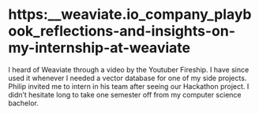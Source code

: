 # https:\_\_weaviate.io_company_playbook_reflections-and-insights-on-my-internship-at-weaviate

I heard of Weaviate through a video by the Youtuber Fireship. I have since used it whenever I needed a vector database for one of my side projects. Philip invited me to intern in his team after seeing our Hackathon project. I didn’t hesitate long to take one semester off from my computer science bachelor.
